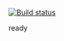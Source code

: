 [![Build status](https://ci.appveyor.com/api/projects/status/l724xvjb9sirecdh?svg=true)](https://ci.appveyor.com/project/MakinFantasy/dnd)

ready